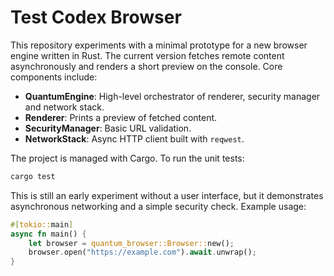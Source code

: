 # Test Codex Browser

This repository experiments with a minimal prototype for a new browser engine written in Rust. The current version fetches remote content asynchronously and renders a short preview on the console. Core components include:

- **QuantumEngine**: High-level orchestrator of renderer, security manager and network stack.
- **Renderer**: Prints a preview of fetched content.
- **SecurityManager**: Basic URL validation.
- **NetworkStack**: Async HTTP client built with `reqwest`.

The project is managed with Cargo. To run the unit tests:

```bash
cargo test
```

This is still an early experiment without a user interface, but it demonstrates asynchronous networking and a simple security check.
Example usage:

```rust
#[tokio::main]
async fn main() {
    let browser = quantum_browser::Browser::new();
    browser.open("https://example.com").await.unwrap();
}
```


